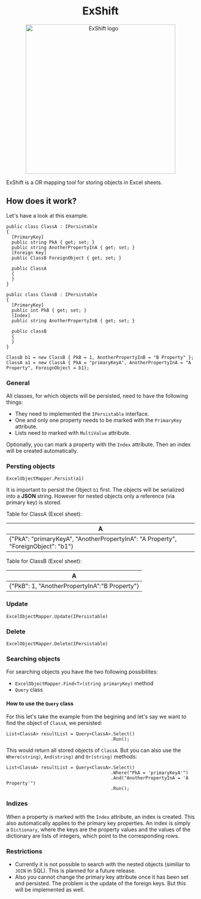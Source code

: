 <h1 align="center">ExShift</h1>

<p align="center">
  <img width="400" src="https://github.com/darkshine0x/ExShift/blob/main/ExShift_logo.png?raw=true" alt="ExShift logo">
</p>

ExShift is a OR mapping tool for storing objects in Excel sheets.

## How does it work?

Let's have a look at this example.


```
public class ClassA : IPersistable
{
  [PrimaryKey]
  public string PkA { get; set; }
  public string AnotherPropertyInA { get; set; }
  [Foreign Key]
  public ClassB ForeignObject { get; set; }
  
  public ClassA
  {
  }
}

public class ClassB : IPersistable
{
  [PrimaryKey]
  public int PkB { get; set; }
  [Index]
  public string AnotherPropertyInB { get; set; }
  
  public classB
  {
  }
}
```

```
ClassB b1 = new ClassB { PkB = 1, AnotherPropertyInB = "B Property" };
ClassA a1 = new ClassA { PkA = "primaryKeyA", AnotherPropertyInA = "A Property", ForeignObject = b1};
```

### General

All classes, for which objects will be persisted, need to have the following things:
- They need to implemented the `IPersistable` interface.
- One and only one property needs to be marked with the `PrimaryKey` attribute.
- Lists need to marked with `MultiValue` attribute.

Optionally, you can mark a property with the `Index` attribute. Then an index will be created automatically.

### Persting objects

```ExcelObjectMapper.Persist(b1)
ExcelObjectMapper.Persist(a1)
```
It is important to persist the Object `b1` first. The objects will be serialized into a **JSON** string. However for nested objects only a reference (via primary key) is stored.

Table for ClassA (Excel sheet):

| A                                                                                 |
|-----------------------------------------------------------------------------------|
| {"PkA": "primaryKeyA", "AnotherPropertyInA": "A Property", "ForeignObject": "b1"} |

Table for ClassB (Excel sheet):

| A                                             |
|-----------------------------------------------|
| {"PkB": 1, "AnotherPropertyInA":"B Property"} |

### Update
```ExcelObjectMapper.Update(IPersistable)```

### Delete
```ExcelObjectMapper.Delete(IPersistable)```

### Searching objects

For searching objects you have the two following possibilites:
- `ExcelObjectMapper.Find<T>(string primaryKey)` method
- `Query` class

#### How to use the `Query` class

For this let's take the example from the begining and let's say we want to find the object of `ClassA`, we persisted:

```
List<ClassA> resultList = Query<ClassA>.Select()
                                       .Run();
```

This would return all stored objects of `ClassA`. But you can also use the `Where(string)`, `And(string)` and `Or(string)` methods:

```
List<ClassA> resultList = Query<ClassA>.Select()
                                       .Where("PkA = 'primaryKeyA'")
                                       .And("AnotherPropertyInA = 'A Property'")
                                       .Run();
```

### Indizes

When a property is marked with the `Index` attribute, an index is created. This also automatically applies to the primary key properties. An index is simply a `Dictionary`, where the keys are the property values and the values of the dictionary are lists of integers, which point to the corresponding rows.

### Restrictions
- Currently it is not possible to search with the nested objects (similiar to `JOIN` in SQL). This is planned for a future release.
- Also you cannot change the primary key attribute once it has been set and persisted. The problem is the update of the foreign keys. But this will be implemented as well.
